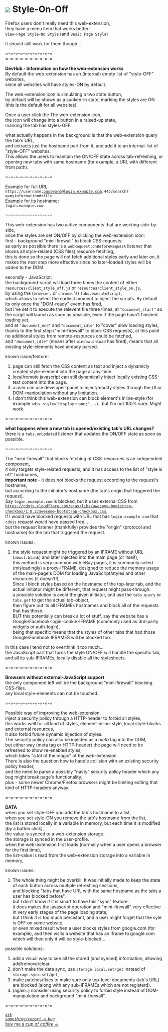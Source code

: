 <h1><img src="resource/icon.png" /> Style-On-Off</h1>

Firefox users don't really need this web-extension,  
they have a menu item that works better:  
<code>View</code>-<code>Page Style</code>-<code>No Style</code> (and <code>Basic Page Style</code>)

It should still work for them though...

  
=-=-=-=-=-=-=-=-=-=  
=-=-=-=-=-=-=-=-=-=  
  
  
<strong>DevHub - Information on how the web-extension works</strong>  
By default the web-extension has an (internal) empty list of "style-OFF" websites,  
since all websites will have styles-ON by default.  

The web-extension icon is simulating a two state button,  
by default will be shown as a sunken-in state, marking the styles are ON (this is the default for all websites).  

Once a user click the The web-extension icon,  
the icon will change into a button in a raised-up state,  
marking the tab has styles-OFF.  

what actually happens in the background is that the web-extension query the tab's URL,  
and extracts just the hostname part from it, and add it to an internal-list of "style-OFF" websites.  
This allows the users to maintain the ON/OFF state across tab-refreshing, or opening new tabs with same hostname (for example, a URL with different from path).  

=-=-=-=-=-=-=-=-=-=  

Example for full URL:  
<code>https&#x003A;&#x002F;&#x002F;username:password@login.example.com:443/search?q=myinformation#title</code>  
Example for its hostname:  
<code>login.example.com</code>  

=-=-=-=-=-=-=-=-=-=  

This web-extension has two active components that are working side-by-side,  
once the styles are set ON/OFF by clicking the web-extension icon:  
first - background "mini-firewall" to block CSS-requests:  
as early as possible there is a <code>webRequest.onBeforeRequest</code> listener that blocks all style-related (CSS files) resource fetching,  
this is done so the page will not fetch additional styles early and later on, it makes the next step more effective since no later-loaded styles will be added to the DOM.  

secondly - JavaScript:  
the background-script will load three times the content of either <code>resources/client_style_off.js</code> or <code>resources/client_style_on.js</code>,  
by using the (<code>browser.</code> or <code>chrome.</code>'s) <code>tabs.executeScript</code>,  
which allows to select the earliest moment to inject the scripts. By default its only once the "DOM-ready" event has fired,  
but I've set it to execute the relevent file three times, at <code>"document_start"</code> so the script will launch as soon as possible, even if the page hasn't finished loading yet,  
and at <code>"document_end"</code> and <code>"document_idle"</code> to "cover" slow loading styles,  
thanks to the first step ("mini-firewall" to block CSS requests), at this point no additional styles from remote-resources could be fetched,  
and <code>"document_idle"</code> (means after <code>window.onload</code> has fired), means that all existing style-elements have already parsed.  

known issue/feature:  
1. page can still fetch the CSS content as text and inject a dynamicly created style-element into the page at any-time.  
2. local/remote javascript can still dynamically inject locally existing CSS-text content into the page.
3. a user can use developer-panel to inject/modify styles through the UI or DOM-manipulation without any limitation.
4. I don't think this web-extension can block element's inline-style (for example <code>&lt;div style="display:none;"...</code>).. but I'm not 100% sure. Might work.

=-=-=-=-=-=-=-=-=-=  

<strong>what happens when a new tab is opened/existing tab's URL changes?</strong>  
there is a <code>tabs.onUpdated</code> listener that updates the ON/OFF state as soon as possible.  

=-=-=-=-=-=-=-=-=-=  

The "mini-firewall" that blocks fetching of CSS-resources is an independent component,  
it only targets style-related requests, and it has access to the list of "style is off" hostnames,  
<strong>important note</strong> - it does not blocks the request according to the request's hostname,  
but according to the initiator's hostname (the tab's origin that triggered the request).  
Say <code>login.example.com</code> is blocked, but it uses external CSS from <code>https://cdnjs.cloudflare.com/ajax/libs/awesome-bootstrap-checkbox/1.0.2/awesome-bootstrap-checkbox.css</code>,  
if I would have blocked requests with URL that has <code>login.example.com</code> that <code>cdnjs</code> request would have passed free...  
but the request listener (thankfully) provides the "origin" (protocol and hostname) for the tab that triggered the request.  

known issues:
1. the style request might be triggered by an IFRAME without URL (<code>about:blank</code>) and later injected into the main page (or itself),  
this method is very common with eBay pages, it is commonly called (misleadingly) a proxy-IFRAME, designed to reduce the memory usage of the main-page's DOM for loading JavaScript/styles and other resources (it doesn't!),  
Since I block styles based on the hostname of the top-later tab, and the actual initiator might be different, that request might pass-through.  
a possible solution is avoid the given initiator, and use the <code>tabs.query</code> or <code>tabs.get</code> to get the actual tab-object,  
then figure out its all IFRAMEs hostnames and block all of the requests that has those.  
BUT this potentially can break a lot of stuff, say the website has a Google/Facebook-login-cookie-IFRAME (commonly used as 3rd-party widgets or auth-login),  
being that specific means that the styles of other tabs that had those Google/Facebook IFRAMES will be blocked too. 

In this case I tend not to overthink it too much...  
the JavaScript part that turns the style ON/OFF will handle the specific tab, and all its sub-IFRAMEs, locally disable all the stylesheets.  

=-=-=-=-=-=-=-=-=-=  

<strong>Browsers without external-JavaScript support</strong>  
the only component left will be the background "mini-firewall" blocking CSS-files.  
any local style-elements can not be touched.

=-=-=-=-=-=-=-=-=-=  

Possible way of improving the web-extension,  
inject a security policy through a HTTP-header to forbid all styles,  
this works well for all kind of styles, element-inline-style, local style-blocks and external resources,  
it also forbid future dynamic injection of styles.  
The security policy can also be injected as a <em>meta</em> tag into the DOM,  
but either way (meta tag or HTTP-header) the page will need to be refreshed to show re-enabled styles,  
which takes "a lot of the magic" of the web-extension.  
There is also the question how to handle collision with an existing security policy header,  
and the need to parse a possibly "nasty" security policy header which any bug might break page's functionality,  
plus - some newer Chrome/Firefox browsers might be limiting editing that kind of HTTP-headers anyway.

=-=-=-=-=-=-=-=-=-=  

<strong>DATA</strong>  
when you set style-OFF you add the tab's hostname to a list,  
when you set style-ON you remove the tab's hostname from the list,  
the list is stored locally in a variable in memory, but each time it is modified (by a button click),  
the value is synced to a web-extension storage.  
the storage is synced in the user-profile.  
when the web-extension first loads (normally when a user opens a browser for the first time),  
the list-value is read from the web-extension storage into a variable in memory,  

known issues:  
1. The whole thing might be overkill. It was initially made to keep the state of each button across multiple refreshing sessions,  
and blocking "tabs that have URL with the same hostname as the tabs a user has blocked before",  
but I don't know if it is smart to have this "sync" feature.  
it does makes the javascript operation and "mini-firewall" very effective in very early stages of the page loading state,  
but I think it is too much percistant, and a user might forget that the syle is OFF on some website,  
or even mixed result when a user blocks styles from google.com (for example), and then visits a website that has an iframe to google.com which will then only it will be style-blocked...

possible solutions:  
1. add a visual way to see all the stored (and synced) information, allowing add/remove/clear.  
2. don't make the data sync, use <code>storage.local.set/get</code> instead of <code>storage.sync.set/get</code>,  
3. make patches/fixes to make sure only top-level documents (tab's URL) are blocked (along with any sub-IFRAMEs which are not registerd).  
4. (again..) consider using security policy to forbid style instead of DOM-manipulation and background "mini-firewall".  

=-=-=-=-=-=-=-=-=-=  





<a href="https://github.com/eladkarako/chrome_extensions/issues/new?title=Style-ON_OFF-Switch%20-%20"><em><code>ask something/report a bug</code></em></a>  
<a href="https://paypal.me/e1adkarak0/5USD">buy me a <em>cup of coffee</em> ☕︎</a>  
  
